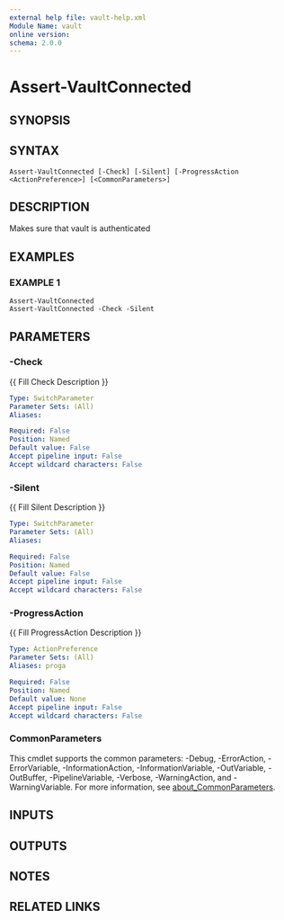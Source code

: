 ```yaml
---
external help file: vault-help.xml
Module Name: vault
online version:
schema: 2.0.0
---
```


# Assert-VaultConnected

## SYNOPSIS

## SYNTAX

```
Assert-VaultConnected [-Check] [-Silent] [-ProgressAction <ActionPreference>] [<CommonParameters>]
```

## DESCRIPTION
Makes sure that vault is authenticated

## EXAMPLES

### EXAMPLE 1
```
Assert-VaultConnected
Assert-VaultConnected -Check -Silent
```

## PARAMETERS

### -Check
{{ Fill Check Description }}

```yaml
Type: SwitchParameter
Parameter Sets: (All)
Aliases:

Required: False
Position: Named
Default value: False
Accept pipeline input: False
Accept wildcard characters: False
```

### -Silent
{{ Fill Silent Description }}

```yaml
Type: SwitchParameter
Parameter Sets: (All)
Aliases:

Required: False
Position: Named
Default value: False
Accept pipeline input: False
Accept wildcard characters: False
```

### -ProgressAction
{{ Fill ProgressAction Description }}

```yaml
Type: ActionPreference
Parameter Sets: (All)
Aliases: proga

Required: False
Position: Named
Default value: None
Accept pipeline input: False
Accept wildcard characters: False
```

### CommonParameters
This cmdlet supports the common parameters: -Debug, -ErrorAction, -ErrorVariable, -InformationAction, -InformationVariable, -OutVariable, -OutBuffer, -PipelineVariable, -Verbose, -WarningAction, and -WarningVariable. For more information, see [about_CommonParameters](http://go.microsoft.com/fwlink/?LinkID=113216).

## INPUTS

## OUTPUTS

## NOTES

## RELATED LINKS
